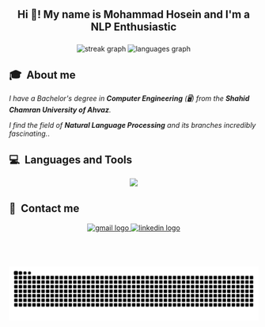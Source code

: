 <h2 align="center">Hi 👋! My name is Mohammad Hosein and I'm a NLP Enthusiastic</h2>

###

<div align="center">
  <img src="https://streak-stats.demolab.com?user=MohammadHMazarei&locale=en&mode=daily&theme=dracula&hide_border=false&border_radius=5" height="150" alt="streak graph"  />
  <img src="https://github-readme-stats.vercel.app/api/top-langs?username=MohammadHMazarei&locale=en&hide_title=false&layout=compact&card_width=320&langs_count=6&theme=dracula&hide_border=false" height="150" alt="languages graph"  />
</div>

###

## 🎓 &nbsp;About me
*I have a Bachelor's degree in ***Computer Engineering*** (🖥️) from the ***Shahid Chamran University of Ahvaz***.*

*I find the field of ***Natural Language Processing*** and its branches incredibly fascinating.*.


## 💻 &nbsp;Languages and Tools

<p align="center"><img src="https://skillicons.dev/icons?i=py,r,js,ts,java,cpp,c,latex,pytorch,tensorflow,nestjs,mongodb,postgres,redis,vscode,anaconda,git,linux,nginx,aws,&perline=20"><p>

###

## 💬 &nbsp;Contact me

<div align="center">
  <a href="mailto:mmdmazarei2002@gmail.com" rel="nofollow noreferrer">
    <img src="https://raw.githubusercontent.com/maurodesouza/profile-readme-generator/master/src/assets/icons/social/gmail/default.svg" width="47" height="35" alt="gmail logo"  />
  </a>
  <a href="https://www.linkedin.com/in/mohammad-hossein-mazarei" rel="nofollow noreferrer">
    <img src="https://raw.githubusercontent.com/maurodesouza/profile-readme-generator/master/src/assets/icons/social/linkedin/default.svg" width="47" height="35" alt="linkedin logo"  />
  </a>
</div>

###

<br clear="both">

## 

<img src="https://raw.githubusercontent.com/MohammadHMazarei/MohammadHMazarei/output/snake.svg" alt="Snake animation" />

###

<!--
**MohammadHMazarei/MohammadHMazarei** is a ✨ _special_ ✨ repository because its `README.md` (this file) appears on your GitHub profile.

Here are some ideas to get you started:

- 🔭 I’m currently working on ...
- 🌱 I’m currently learning ...
- 👯 I’m looking to collaborate on ...
- 🤔 I’m looking for help with ...
- 💬 Ask me about ...
- 📫 How to reach me: ...
- 😄 Pronouns: ...
- ⚡ Fun fact: ...
-->
